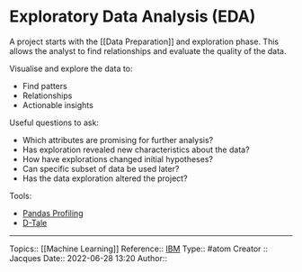 # Exploratory Data Analysis (EDA)

A project starts with the [[Data Preparation]] and exploration phase. This allows the analyst to find relationships and evaluate the quality of the data.

Visualise and explore the data to:
* Find patters
* Relationships
* Actionable insights

Useful questions to ask:
* Which attributes are promising for further analysis?
* Has exploration revealed new characteristics about the data?
* How have explorations changed initial hypotheses?
* Can specific subset of data be used later?
* Has the data exploration altered the project?

Tools:
* [Pandas Profiling](https://pandas-profiling.ydata.ai/docs/master/index.html)
* [D-Tale](https://github.com/man-group/dtale)

---
Topics:: [[Machine Learning]]
Reference:: [IBM](https://public.dhe.ibm.com/software/data/sw-library/analytics/data-science-lifecycle/)
Type:: #atom
Creator :: Jacques
Date:: 2022-06-28 13:20
Author::